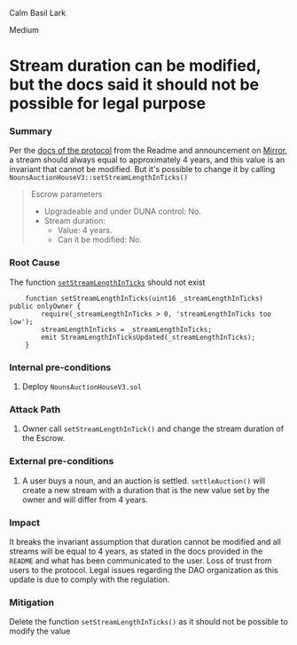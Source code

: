Calm Basil Lark

Medium

# Stream duration can be modified, but the docs said it should not be possible for legal purpose

### Summary

Per the [docs of the protocol](https://docs.google.com/document/d/1gxLSkRQooJtcqMm3I86cOJpsnaObwEE5ergqkSl87kM/edit?tab=t.0#heading=h.gyd74m96vtqo) from the Readme and announcement on [Mirror](https://mirror.xyz/verbsteam.eth/jFi5T0aehwZws7Q6jdRn8xZmORu25TiyWz4G5LAHuaU), a stream should always equal to approximately 4 years, and this value is an invariant that cannot be modified. But it's possible to change it by calling `NounsAuctionHouseV3::setStreamLengthInTicks()`

> Escrow parameters
> - Upgradeable and under DUNA control: No.
> - Stream duration:
>    - Value: 4 years.
>    - Can it be modified: No.

### Root Cause

The function [`setStreamLengthInTicks`](https://github.com/sherlock-audit/2024-11-nounsdao/blob/8b6fb94f103134e751cf016e5c3f4185be89bb49/nouns-monorepo/packages/nouns-contracts/contracts/NounsAuctionHouseV3.sol#L287-L291) should not exist 

```solidity
    function setStreamLengthInTicks(uint16 _streamLengthInTicks) public onlyOwner {
        require(_streamLengthInTicks > 0, 'streamLengthInTicks too low');
        streamLengthInTicks = _streamLengthInTicks;
        emit StreamLengthInTicksUpdated(_streamLengthInTicks);
    }
```

### Internal pre-conditions

1. Deploy `NounsAuctionHouseV3.sol`

### Attack Path

1. Owner call `setStreamLengthInTick()` and change the stream duration of the Escrow.

### External pre-conditions

1. A user buys a noun, and an auction is settled. `settleAuction()` will create a new stream with a duration that is the new value set by the owner and will differ from 4 years.

### Impact

It breaks the invariant assumption that duration cannot be modified and all streams will be equal to 4 years, as stated in the docs provided in the `README` and what has been communicated to the user.
Loss of trust from users to the protocol.
Legal issues regarding the DAO organization as this update is due to comply with the regulation.

### Mitigation

Delete the function `setStreamLengthInTicks()` as it should not be possible to modify the value